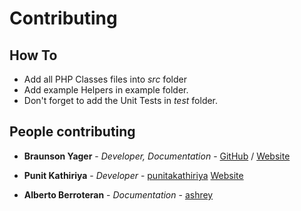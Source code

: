 # Contributing

## How To
* Add all PHP Classes files into *src* folder
* Add example Helpers in example folder.
* Don't forget to add the Unit Tests in *test* folder.

## People contributing


* **Braunson Yager** - *Developer, Documentation* - [GitHub](https://github.com/braunson/) / 
[Website](https://www.braunson.ca)

* **Punit Kathiriya** - *Developer* - [punitakathiriya](https://github.com/punitakathiriya/) 
[Website](http://www.chamodshehanka.com)

* **Alberto Berroteran** - *Documentation* - [ashrey](https://github.com/Ashrey/)

